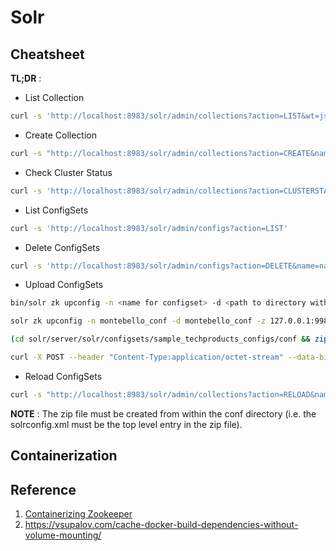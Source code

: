 # Solr

## Cheatsheet

**TL;DR** :

* List Collection

```bash
curl -s 'http://localhost:8983/solr/admin/collections?action=LIST&wt=json'
```

* Create Collection

```bash
curl -s "http://localhost:8983/solr/admin/collections?action=CREATE&name=montebello&numShards=1&collection.configName=montebello_conf"

```

* Check Cluster Status

```bash
curl -s 'http://localhost:8983/solr/admin/collections?action=CLUSTERSTATUS'
```

* List ConfigSets

```bash
curl -s 'http://localhost:8983/solr/admin/configs?action=LIST'
```

* Delete ConfigSets

```bash
curl -s 'http://localhost:8983/solr/admin/configs?action=DELETE&name=name'
```

* Upload ConfigSets

```bash
bin/solr zk upconfig -n <name for configset> -d <path to directory with configset>

solr zk upconfig -n montebello_conf -d montebello_conf -z 127.0.0.1:9983
```

```bash
(cd solr/server/solr/configsets/sample_techproducts_configs/conf && zip -r - *) > myconfigset.zip

curl -X POST --header "Content-Type:application/octet-stream" --data-binary @myconfigset.zip "http://localhost:8983/solr/admin/configs?action=UPLOAD&name=myConfigSet"
```

* Reload ConfigSets

```bash
curl -s "http://localhost:8983/solr/admin/collections?action=RELOAD&name=$_collection_name"
```

**NOTE** : The zip file must be created from within the conf directory (i.e. the solrconfig.xml must be the top level entry in the zip file).

## Containerization

## Reference

1. [Containerizing Zookeeper](https://sookocheff.com/post/docker/containerizing-zookeeper-a-guided-tour/)
2. <https://vsupalov.com/cache-docker-build-dependencies-without-volume-mounting/>